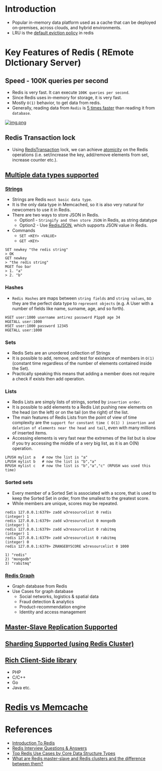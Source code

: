 
# Introduction
- Popular in-memory data platform used as a cache that can be deployed on-premises, across clouds, and hybrid environments.
- LRU is the [default eviction policy](https://docs.redis.com/latest/rs/databases/configure/eviction-policy/) in redis

# Key Features of Redis ( REmote DIctionary Server)

## Speed - 100K queries per second
- Redis is very fast. It can execute `100K queries per second`.
- Since Redis uses in-memory for storage, it is very fast.
- Mostly `O(1)` behavior, to get data from redis.
- Generally, reading data from `Redis` is [5 times faster](../../SystemEstimationTips.md#latency-comparison-numbers) than reading it from `database`.

[![img.png](https://pbs.twimg.com/media/FMx3JZRUYAIWWKq?format=jpg&name=4096x4096)](https://www.youtube.com/watch?v=5TRFpFBccQM)

## Redis Transaction lock
- Using [RedisTransaction](https://redis.io/docs/reference/patterns/distributed-locks/) lock, we can achieve [atomicity](../../0_SystemGlossaries/Atomicity.md) on the Redis operations (i.e. set/increase the key, add/remove elements from set, increase counter etc.).

## [Multiple data types supported](https://redis.io/docs/manual/data-types/)

### [Strings](https://www.w3resource.com/redis/redis-data-types.php)
- Strings are Redis `most basic data type`.
- It is the only data type in Memcached, so it is also very natural for newcomers to use it in Redis.
- There are two ways to store JSON in Redis.
  - Option1 - `Stringify and then store JSON` in Redis, as string datatype
  - Option2 - Use [RedisJSON](https://redis.io/docs/stack/json/), which supports JSON value in Redis.
- Commands
  - `SET <KEY> <VALUE>`
  - `GET <KEY>`

```
SET newkey "the redis string"
> OK
GET newkey
> "the redis string"
MGET foo bar
> 1. "a"
> 2. "b"
```

### Hashes
- `Redis Hashes` are maps between `string fields` and `string values`, so they are the perfect data type to `represent objects` (e.g. A User with a number of fields like name, surname, age, and so forth).
```
HSET user:1000 username antirez password P1pp0 age 34
HGETALL user:1000
HSET user:1000 password 12345
HGETALL user:1000
```

### Sets
- Redis Sets are an unordered collection of Strings
- It is possible to add, remove, and test for existence of members in `O(1)` (constant time regardless of the number of elements contained inside the Set).
- Practically speaking this means that adding a member does not require a check if exists then add operation.

### Lists
- Redis Lists are simply lists of strings, sorted by `insertion order`.
- It is possible to add elements to a Redis List pushing new elements on the head (on the left) or on the tail (on the right) of the list.
- The main features of Redis Lists from the point of view of time complexity are the `support for constant time ( O(1) ) insertion and deletion of elements near the head and tail`, even with many millions of inserted items.
- Accessing elements is very fast near the extremes of the list but is slow if you try accessing the middle of a very big list, as it is an O(N) operation.

```
LPUSH mylist a   # now the list is "a"
LPUSH mylist b   # now the list is "b","a"
RPUSH mylist c   # now the list is "b","a","c" (RPUSH was used this time)
```

### Sorted sets
- Every member of a Sorted Set is associated with a score, that is used to keep the Sorted Set in order, from the smallest to the greatest score. 
- While members are unique, scores may be repeated.

```
redis 127.0.0.1:6379> zadd w3resourcelist 0 redis
(integer) 1
redis 127.0.0.1:6379> zadd w3resourcelist 0 mongodb
(integer) 1
redis 127.0.0.1:6379> zadd w3resourcelist 0 rabitmq
(integer) 1
redis 127.0.0.1:6379> zadd w3resourcelist 0 rabitmq
(integer) 0
redis 127.0.0.1:6379> ZRANGEBYSCORE w3resourcelist 0 1000

1) "redis"
2) "mongodb"
3) "rabitmq"
```

### [Redis Graph](https://redis.com/nosql/graph-databases/)
- Graph database from Redis
- Use Cases for graph database
  - Social networks, logistics & spatial data
  - Fraud detection & analytics
  - Product-recommendation engine
  - Identity and access management

## [Master-Slave Replication Supported](RedisMasterSlaveReplication.md)

## [Sharding Supported (using Redis Cluster)](RedisCluster.md)

## [Rich Client-Side library](https://redis.io/docs/libraries/)
- PHP
- C/C++
- Go
- Java etc.

# [Redis vs Memcache](RedisVsMemCache.md)

# References
- [Introduction To Redis](https://www.slideshare.net/dvirsky/introduction-to-redis)
- [Redis Interview Questions & Answers](https://www.javatpoint.com/redis-interview-questions-and-answers)
- [Top Redis Use Cases by Core Data Structure Types](https://scalegrid.io/blog/top-redis-use-cases-by-core-data-structure-types/)
- [What are Redis master-slave and Redis clusters and the difference between them?](https://www.learnsteps.com/what-are-redis-master-slave-and-redis-clusters-and-the-difference-between-them/)
